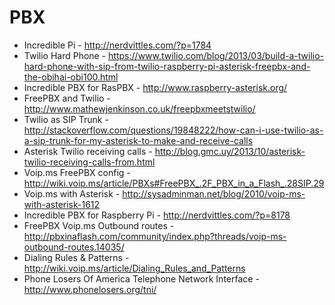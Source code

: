 # PBX

* Incredible Pi - http://nerdvittles.com/?p=1784
* Twilio Hard Phone - https://www.twilio.com/blog/2013/03/build-a-twilio-hard-phone-with-sip-from-twilio-raspberry-pi-asterisk-freepbx-and-the-obihai-obi100.html
* Incredible PBX for RasPBX - http://www.raspberry-asterisk.org/
* FreePBX and Twilio - http://www.mathewjenkinson.co.uk/freepbxmeetstwilio/
* Twilio as SIP Trunk - http://stackoverflow.com/questions/19848222/how-can-i-use-twilio-as-a-sip-trunk-for-my-asterisk-to-make-and-receive-calls
* Asterisk Twilio receiving calls - http://blog.gmc.uy/2013/10/asterisk-twilio-receiving-calls-from.html
* Voip.ms FreePBX config - http://wiki.voip.ms/article/PBXs#FreePBX_.2F_PBX_in_a_Flash_.28SIP.29
* Voip.ms with Asterisk - http://sysadminman.net/blog/2010/voip-ms-with-asterisk-1612
* Incredible PBX for Raspberry Pi - http://nerdvittles.com/?p=8178
* FreePBX Voip.ms Outbound routes - http://pbxinaflash.com/community/index.php?threads/voip-ms-outbound-routes.14035/
* Dialing Rules & Patterns - http://wiki.voip.ms/article/Dialing_Rules_and_Patterns
* Phone Losers Of America Telephone Network Interface - http://www.phonelosers.org/tni/